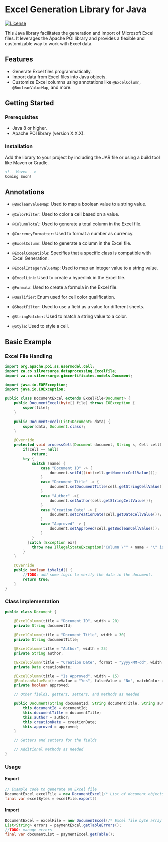# Excel Generation Library for Java

[![License](https://img.shields.io/badge/license-MIT-blue.svg)](https://opensource.org/licenses/MIT)

This Java library facilitates the generation and import of Microsoft Excel files. It leverages the Apache POI library and provides a flexible and customizable way to work with Excel data.

## Features

- Generate Excel files programmatically.
- Import data from Excel files into Java objects.
- Customize Excel columns using annotations like `@ExcelColumn`, `@BooleanValueMap`, and more.

## Getting Started

### Prerequisites

- Java 8 or higher.
- Apache POI library (version X.X.X).

### Installation

Add the library to your project by including the JAR file or using a build tool like Maven or Gradle.

```xml
<!-- Maven -->
Coming Soon!
```

## Annotations

- `@BooleanValueMap`: Used to map a boolean value to a string value.

- `@ColorFilter`: Used to color a cell based on a value.

- `@ColumnTotal`: Used to generate a total column in the Excel file.

- `@CurrencyFormatter`: Used to format a number as currency.

- `@ExcelColumn`: Used to generate a column in the Excel file.

- `@ExcelCompatible`: Specifies that a specific class is compatible with Excel Generation.

- `@ExcelIntegerValueMap`: Used to map an integer value to a string value.

- `@ExcelLink`: Used to create a hyperlink in the Excel file.

- `@Formula`: Used to create a formula in the Excel file.

- `@Qualifier`: Enum used for cell color qualification.

- `@SheetFilter`: Used to use a field as a value for different sheets.

- `@StringMatcher`: Used to match a string value to a color.

- `@Style`: Used to style a cell.

## Basic Example

### Excel File Handling 
```java
import org.apache.poi.ss.usermodel.Cell;
import za.co.silversurge.dataprocessing.ExcelFile;
import za.co.silversurge.gimcertificates.models.Document;

import java.io.EOFException;
import java.io.IOException;

public class DocumentExcel extends ExcelFile<Document> {
    public DocumentExcel(byte[] file) throws IOException {
        super(file);
    }

    public DocumentExcel(List<Document> data) {
        super(data, Document.class);
    }

    @Override
    protected void processCell(Document document, String s, Cell cell) throws EOFException {
        if(cell == null)
            return;
        try {
            switch (name) {
                case "Document ID" -> {
                    document.setId((int)cell.getNumericCellValue());
                }
                case "Document Title" -> {
                    document.setDocumentTitle(cell.getStringCellValue());
                }
                case "Author" ->{
                    document.setAuthor(cell.getStringCellValue());
                }
                case "Creation Date" -> {
                    document.setCreationDate(cell.getDateCellValue());
                }
                case "Approved" -> {
                    document.setApproved(cell.getBooleanCellValue());
                }
            }
          }catch (Exception ex){
            throw new IllegalStateException("Column \"" + name + "\" is an invalid format in the template file");
        }
    }

    @Override
    public boolean isValid() {
        //TODO: add some logic to verify the data in the document.
        return true;
    }
}
```
### Class Implementation
```java
public class Document {

    @ExcelColumn(title = "Document ID", width = 20)
    private String documentId;

    @ExcelColumn(title = "Document Title", width = 30)
    private String documentTitle;

    @ExcelColumn(title = "Author", width = 25)
    private String author;

    @ExcelColumn(title = "Creation Date", format = "yyyy-MM-dd", width = 15)
    private Date creationDate;

    @ExcelColumn(title = "Is Approved", width = 15)
    @BooleanValueMap(trueValue = "Yes", falseValue = "No", matchColor = IndexedColors.GREEN, nonMatchColor = IndexedColors.RED)
    private boolean approved;

    // Other fields, getters, setters, and methods as needed

    public Document(String documentId, String documentTitle, String author, Date creationDate, boolean approved) {
        this.documentId = documentId;
        this.documentTitle = documentTitle;
        this.author = author;
        this.creationDate = creationDate;
        this.approved = approved;
    }

    // Getters and setters for the fields

    // Additional methods as needed
}
```
### Usage
#### Export

```java
// Example code to generate an Excel file
DocumentExcel excelFile = new DocumentExcel(/* List of document objects */);
final var excelBytes = excelFile.export()
```
#### Import
```java
DocumentExcel = excelFile = new DocumentExcel(/* Excel file byte array */);
List<String> errors = paymentExcel.getTableErrors();
//TODO: manage errors
final var documentList = paymentExcel.getTable();
```
